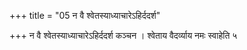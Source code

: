 +++
title = "05 न वै श्वेतस्याध्याचारेऽहिर्ददर्श"

+++
न वै श्वेतस्याध्याचारेऽहिर्ददर्श कञ्चन । श्वेताय वैदर्व्याय नमः स्वाहेति ५